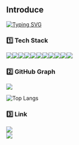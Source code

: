 ## Introduce

[![Typing SVG](https://readme-typing-svg.demolab.com?font=Archivo+Black&weight=700&size=36&duration=4000&pause=1000&color=225ECA&vCenter=true&width=480&height=80&lines=Kanghee's+GitHub)](https://git.io/typing-svg)

### 1️⃣ Tech Stack
<div style="display:flex; flex-direction:row;">
  <img src="https://img.shields.io/badge/JavaScript-F7DF1E?style=for-the-badge&logo=javascript&logoColor=white">
  <img src="https://img.shields.io/badge/TypeScript-3178C6?style=for-the-badge&logo=typescript&logoColor=white">
  <img src="https://img.shields.io/badge/HTML5-E34F26?style=for-the-badge&logo=html5&logoColor=white">
  <img src="https://img.shields.io/badge/CSS3-1572B6?style=for-the-badge&logo=css3&logoColor=white">
  <br />
  <img src="https://img.shields.io/badge/React-61DAFB?style=for-the-badge&logo=react&logoColor=white">
  <img src="https://img.shields.io/badge/Next.js-000000?style=for-the-badge&logo=nextdotjs&logoColor=white">
  <img src="https://img.shields.io/badge/Amazon S3-569A31?style=for-the-badge&logo=amazons3&logoColor=white">
  <br />
  <img src="https://img.shields.io/badge/Figma-F24E1E?style=for-the-badge&logo=figma&logoColor=white">
  <img src="https://img.shields.io/badge/Illustrator-FF9A00?style=for-the-badge&logo=adobeillustrator&logoColor=white">
  <img src="https://img.shields.io/badge/Photoshop-31A8FF?style=for-the-badge&logo=adobephotoshop&logoColor=white">
  <img src="https://img.shields.io/badge/Notion-000000?style=for-the-badge&logo=notion&logoColor=white">
</div>

### 2️⃣ GitHub Graph
<picture>
  <source
    srcset="https://github-readme-stats.vercel.app/api?username=bigblackbean&show_icons=true&theme=dark"
    media="(prefers-color-scheme: dark)"
  />
  <source
    srcset="https://github-readme-stats.vercel.app/api?username=bigblackbean&show_icons=true"
    media="(prefers-color-scheme: light), (prefers-color-scheme: no-preference)"
  />
  <img src="https://github-readme-stats.vercel.app/api?username=bigblackbean&show_icons=true" />
</picture>

![Top Langs](https://github-readme-stats.vercel.app/api/top-langs/?username=bigblackbean&layout=compact)

### 3️⃣ Link
<div>
  <a href="https://pattern-acoustic-8e2.notion.site/R-sum-920dd947430d45e6862f1fdd46a1eb6f?pvs=4">
    <img src="https://img.shields.io/badge/Kanghee's notion-000000?style=for-the-badge&logo=notion&logoColor=white">
  </a>
</div>
<div>
  <a href="https://kanghee.kr">
    <img src="https://img.shields.io/badge/Portfolio-203EAA?style=for-the-badge&logo=buymeacoffee&logoColor=white">
  </a>
</div>
